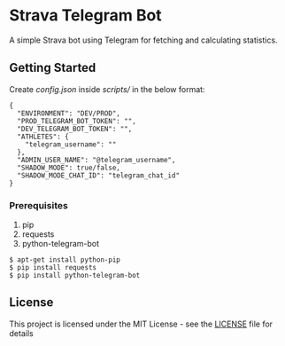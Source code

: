 # Strava Telegram Bot

A simple Strava bot using Telegram for fetching and calculating statistics.

## Getting Started

Create _config.json_ inside _scripts/_ in the below format:

```
{
  "ENVIRONMENT": "DEV/PROD",
  "PROD_TELEGRAM_BOT_TOKEN": "",
  "DEV_TELEGRAM_BOT_TOKEN": "",
  "ATHLETES": {
    "telegram_username": ""
  },
  "ADMIN_USER_NAME": "@telegram_username",
  "SHADOW_MODE": true/false,
  "SHADOW_MODE_CHAT_ID": "telegram_chat_id"
}
```

### Prerequisites

1. pip
2. requests
3. python-telegram-bot

```
$ apt-get install python-pip
$ pip install requests
$ pip install python-telegram-bot
```

## License

This project is licensed under the MIT License - see the [LICENSE](https://github.com/panchambharadwaj/strava-telegram-bot/blob/master/LICENSE) file for details